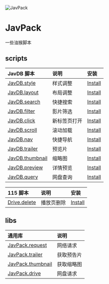 ![JavPack](https://raw.githubusercontent.com/bolin-dev/JavPack/main/static/logo.png "logo")

# JavPack

一些油猴脚本

## scripts

| JavDB 脚本                            | 说明         | 安装                                                                                             |
| :------------------------------------ | :----------- | :----------------------------------------------------------------------------------------------- |
| [JavDB.style](./javdb/style/)         | 样式调整     | [Install](https://github.com/bolin-dev/JavPack/raw/main/javdb/style/JavDB.style.user.js)         |
| [JavDB.layout](./javdb/layout/)       | 布局调整     | [Install](https://github.com/bolin-dev/JavPack/raw/main/javdb/layout/JavDB.layout.user.js)       |
| [JavDB.search](./javdb/search/)       | 快捷搜索     | [Install](https://github.com/bolin-dev/JavPack/raw/main/javdb/search/JavDB.search.user.js)       |
| [JavDB.filter](./javdb/filter/)       | 影片筛选     | [Install](https://github.com/bolin-dev/JavPack/raw/main/javdb/filter/JavDB.filter.user.js)       |
| [JavDB.click](./javdb/click/)         | 新标签页打开 | [Install](https://github.com/bolin-dev/JavPack/raw/main/javdb/click/JavDB.click.user.js)         |
| [JavDB.scroll](./javdb/scroll/)       | 滚动加载     | [Install](https://github.com/bolin-dev/JavPack/raw/main/javdb/scroll/JavDB.scroll.user.js)       |
| [JavDB.nav](./javdb/nav/)             | 快捷导航     | [Install](https://github.com/bolin-dev/JavPack/raw/main/javdb/nav/JavDB.nav.user.js)             |
| [JavDB.trailer](./javdb/trailer/)     | 预览片       | [Install](https://github.com/bolin-dev/JavPack/raw/main/javdb/trailer/JavDB.trailer.user.js)     |
| [JavDB.thumbnail](./javdb/thumbnail/) | 缩略图       | [Install](https://github.com/bolin-dev/JavPack/raw/main/javdb/thumbnail/JavDB.thumbnail.user.js) |
| [JavDB.preview](./javdb/preview/)     | 详情预览     | [Install](https://github.com/bolin-dev/JavPack/raw/main/javdb/preview/JavDB.preview.user.js)     |
| [JavDB.query](./javdb/query/)         | 网盘查询     | [Install](https://github.com/bolin-dev/JavPack/raw/main/javdb/query/JavDB.query.user.js)         |

| 115 脚本                        | 说明       | 安装                                                                                       |
| :------------------------------ | :--------- | :----------------------------------------------------------------------------------------- |
| [Drive.delete](./drive/delete/) | 播放页删除 | [Install](https://github.com/bolin-dev/JavPack/raw/main/drive/delete/Drive.delete.user.js) |

## libs

| 通用库                                 | 说明       |
| :------------------------------------- | :--------- |
| [JavPack.request](./libs/request/)     | 网络请求   |
| [JavPack.trailer](./libs/trailer/)     | 获取预告片 |
| [JavPack.thumbnail](./libs/thumbnail/) | 获取缩略图 |
| [JavPack.drive](./libs/drive/)         | 网盘请求   |
